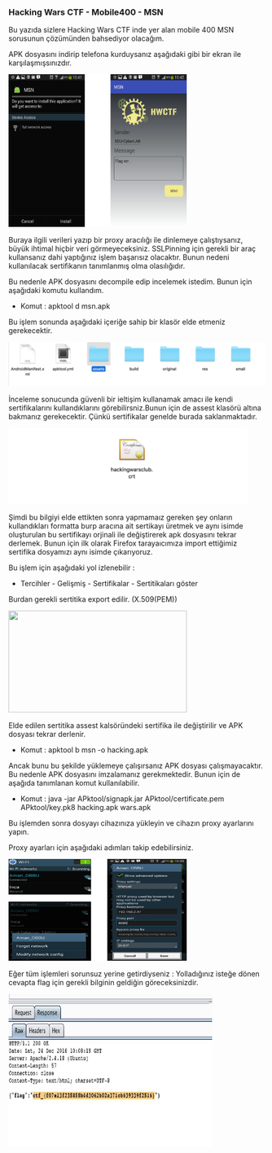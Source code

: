 ### Hacking Wars CTF - Mobile400 - MSN

Bu yazıda sizlere Hacking Wars CTF inde yer alan mobile 400 MSN sorusunun çözümünden bahsediyor olacağım.

APK dosyasını indirip telefona kurduysanız aşağıdaki gibi bir ekran ile karşılaşmışsınızdır.

<img src="/Mobil/Mobil400/Resimler/ilkkurulum.png" width="350" height="300"/>

Buraya ilgili verileri yazıp bir proxy aracılığı ile dinlemeye çalıştıysanız, büyük ihtimal hiçbir veri görmeyeceksiniz. SSLPinning için gerekli bir araç kullansanız dahi yaptığınız işlem başarısız olacaktır. Bunun nedeni kullanılacak sertifikanın tanımlanmış olma olasılığıdır.

Bu nedenle APK dosyasını decompile edip incelemek istedim. Bunun için aşağıdaki komutu kullandım.

* Komut : apktool d msn.apk

Bu işlem sonunda aşağıdaki içeriğe sahip bir klasör elde etmeniz gerekecektir.

<img src="/Mobil/Mobil400/Resimler/apk.png"/>

İnceleme sonucunda güvenli bir ieltişim kullanamak amacı ile kendi sertifikalarını kullandıklarını görebilirsniz.Bunun için de assest klasörü altına bakmanız gerekecektir. Çünkü sertifikalar genelde burada saklanmaktadır.

<img src="/Mobil/Mobil400/Resimler/sertifikaresmi.png" height=150/>

Şimdi bu bilgiyi elde ettikten sonra yapmamaız gereken şey onların kullandıkları formatta burp aracına ait sertikayı üretmek ve aynı isimde oluşturulan bu sertifikayı orjinali ile değiştirerek apk dosyasını tekrar derlemek. Bunun için ilk olarak Firefox tarayaıcımıza import ettiğimiz sertifika dosyamızı aynı isimde çıkarıyoruz. 

Bu işlem için aşağıdaki yol izlenebilir :

*  Tercihler - Gelişmiş - Sertifikalar - Sertitikaları göster

Burdan gerekli sertitika export edilir. (X.509(PEM))

<img src="/Mobil/Mobil400/Resimler/burpsertitikası.png" width="350" height="200"/>

Elde edilen sertitika assest kalsöründeki sertifika ile değiştirilir ve APK dosyası tekrar derlenir.

* Komut : apktool b msn -o hacking.apk

Ancak bunu bu şekilde yüklemeye çalışırsanız APK dosyası çalışmayacaktır. Bu nedenle APK dosyasını imzalamanız gerekmektedir. Bunun için  de aşağıda tanımlanan komut kullanılabilir.

* Komut : java -jar APktool/signapk.jar APktool/certificate.pem APktool/key.pk8 hacking.apk wars.apk

Bu işlemden sonra dosyayı cihazınıza yükleyin ve cihazın proxy ayarlarını yapın.

Proxy ayarları için aşağıdaki adımları takip edebilirsiniz.

<img src="/Mobil/Mobil400/Resimler/proxyayari.png" width="350" height="200"/>

Eğer tüm işlemleri sorunsuz yerine getirdiyseniz : Yolladığınız isteğe dönen cevapta flag için gerekli bilginin geldiğin göreceksinizdir.

<img src="/Mobil/Mobil400/Resimler/flag.jpg" width="400" height="300"/>

